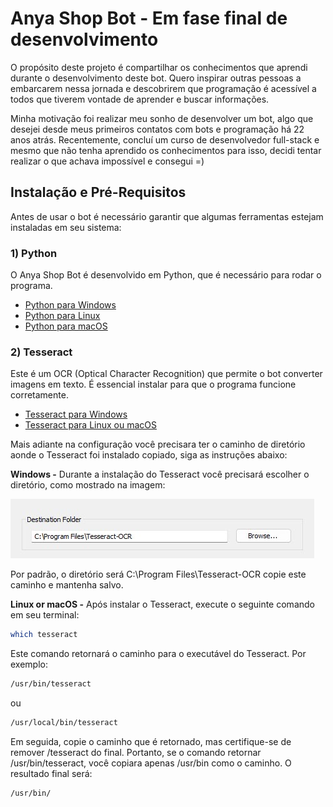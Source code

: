 # Anya Shop Bot - Em fase final de desenvolvimento

O propósito deste projeto é compartilhar os conhecimentos que aprendi
durante o desenvolvimento deste bot. Quero inspirar
outras pessoas a embarcarem nessa jornada e descobrirem que programação é 
acessível a todos que tiverem vontade de aprender e buscar informações.

Minha motivação foi realizar meu sonho de desenvolver um bot,
algo que desejei desde meus primeiros contatos com bots e programação há 22
anos atrás. Recentemente, concluí um curso de desenvolvedor
full-stack e mesmo que não tenha aprendido os conhecimentos para isso,
decidi tentar realizar o que achava impossível e consegui =)

## Instalação e Pré-Requisitos
Antes de usar o bot é necessário garantir que algumas ferramentas 
estejam instaladas em seu sistema:

### 1) Python
O Anya Shop Bot é desenvolvido em Python, que é necessário para rodar o 
programa.
- [Python para Windows](https://www.python.org/downloads/windows/)
- [Python para Linux](https://www.python.org/downloads/source/)
- [Python para macOS](https://www.python.org/downloads/macos/)

### 2) Tesseract
Este é um OCR (Optical Character Recognition) que permite o bot converter 
imagens em texto. É essencial instalar para que o programa funcione corretamente.
- [Tesseract para Windows](https://github.com/UB-Mannheim/tesseract/wiki)
- [Tesseract para Linux ou macOS](https://tesseract-ocr.github.io/tessdoc/Installation.html)

Mais adiante na configuração você precisara ter o caminho de diretório aonde o Tesseract 
foi instalado copiado, siga as instruções abaixo:

**Windows -** Durante a instalação do Tesseract você precisará escolher o diretório, como mostrado na imagem:

![Instalação do Tesseract](https://raw.githubusercontent.com/johnovelli/anya-shop-bot/main/imgs/config/tesseract-windows.jpg)

Por padrão, o diretório será C:\Program Files\Tesseract-OCR copie este caminho e 
mantenha salvo.

**Linux or macOS -**  Após instalar o Tesseract, execute o seguinte comando em seu terminal:
```bash
which tesseract
```
Este comando retornará o caminho para o executável do Tesseract. Por exemplo:
```bash 
/usr/bin/tesseract
```
ou
```bash 
/usr/local/bin/tesseract
```
Em seguida, copie o caminho que é retornado, mas certifique-se de remover /tesseract do final.
Portanto, se o comando retornar /usr/bin/tesseract, você copiara apenas /usr/bin como o caminho.
O resultado final será:
```bash 
/usr/bin/
```

